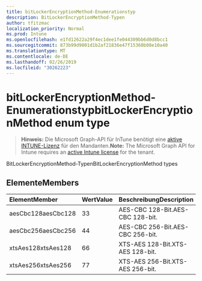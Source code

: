 ```yaml
---
title: bitLockerEncryptionMethod-Enumerationstyp
description: BitLockerEncryptionMethod-Typen
author: tfitzmac
localization_priority: Normal
ms.prod: Intune
ms.openlocfilehash: e1fd12622a29f4ec1dee1fe044309bb6d0d8bcc1
ms.sourcegitcommit: 873b99d9001d1b2af21836e47f15360b08e10a40
ms.translationtype: MT
ms.contentlocale: de-DE
ms.lasthandoff: 02/26/2019
ms.locfileid: "30262223"
---
```

# <a name="bitlockerencryptionmethod-enum-type"></a><span data-ttu-id="69793-103">bitLockerEncryptionMethod-Enumerationstyp</span><span class="sxs-lookup"><span data-stu-id="69793-103">bitLockerEncryptionMethod enum type</span></span>

> <span data-ttu-id="69793-104">**Hinweis:** Die Microsoft Graph-API für InTune benötigt eine [aktive INTUNE-Lizenz](https://go.microsoft.com/fwlink/?linkid=839381) für den Mandanten.</span><span class="sxs-lookup"><span data-stu-id="69793-104">**Note:** The Microsoft Graph API for Intune requires an [active Intune license](https://go.microsoft.com/fwlink/?linkid=839381) for the tenant.</span></span>

<span data-ttu-id="69793-105">BitLockerEncryptionMethod-Typen</span><span class="sxs-lookup"><span data-stu-id="69793-105">BitLockerEncryptionMethod types</span></span>

## <a name="members"></a><span data-ttu-id="69793-106">Elemente</span><span class="sxs-lookup"><span data-stu-id="69793-106">Members</span></span>
|<span data-ttu-id="69793-107">Element</span><span class="sxs-lookup"><span data-stu-id="69793-107">Member</span></span>|<span data-ttu-id="69793-108">Wert</span><span class="sxs-lookup"><span data-stu-id="69793-108">Value</span></span>|<span data-ttu-id="69793-109">Beschreibung</span><span class="sxs-lookup"><span data-stu-id="69793-109">Description</span></span>|
|:---|:---|:---|
|<span data-ttu-id="69793-110">aesCbc128</span><span class="sxs-lookup"><span data-stu-id="69793-110">aesCbc128</span></span>|<span data-ttu-id="69793-111">3</span><span class="sxs-lookup"><span data-stu-id="69793-111">3</span></span>|<span data-ttu-id="69793-112">AES-CBC 128-Bit.</span><span class="sxs-lookup"><span data-stu-id="69793-112">AES-CBC 128-bit.</span></span>|
|<span data-ttu-id="69793-113">aesCbc256</span><span class="sxs-lookup"><span data-stu-id="69793-113">aesCbc256</span></span>|<span data-ttu-id="69793-114">4</span><span class="sxs-lookup"><span data-stu-id="69793-114">4</span></span>|<span data-ttu-id="69793-115">AES-CBC 256-Bit.</span><span class="sxs-lookup"><span data-stu-id="69793-115">AES-CBC 256-bit.</span></span>|
|<span data-ttu-id="69793-116">xtsAes128</span><span class="sxs-lookup"><span data-stu-id="69793-116">xtsAes128</span></span>|<span data-ttu-id="69793-117">6</span><span class="sxs-lookup"><span data-stu-id="69793-117">6</span></span>|<span data-ttu-id="69793-118">XTS-AES 128-Bit.</span><span class="sxs-lookup"><span data-stu-id="69793-118">XTS-AES 128-bit.</span></span>|
|<span data-ttu-id="69793-119">xtsAes256</span><span class="sxs-lookup"><span data-stu-id="69793-119">xtsAes256</span></span>|<span data-ttu-id="69793-120">7</span><span class="sxs-lookup"><span data-stu-id="69793-120">7</span></span>|<span data-ttu-id="69793-121">XTS-AES 256-Bit.</span><span class="sxs-lookup"><span data-stu-id="69793-121">XTS-AES 256-bit.</span></span>|



